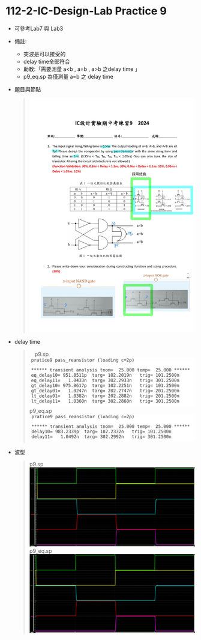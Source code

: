# 112-2-IC-Design-Lab Practice 9

- 可參考Lab7 與 Lab3
- 備註: 
    - 突波是可以接受的
    - delay time全部符合
    - 助教:「需要測量 a<b , a=b , a>b 之delay time 」
    - p9_eq.sp 為僅測量 a=b 之 delay time 
  
- 題目與節點
    >![alt text](p9_node.jpg)
- delay time
    >　p9.sp
    > ![alt text](p9_delay.png)
    > p9_eq.sp
    > ![alt text](p9_delay_eq.png)　
- 波型
    > p9.sp
    > ![alt text](p9_wave.png)
    > p9_eq.sp
    > ![alt text](p9_wave_eq.png)

